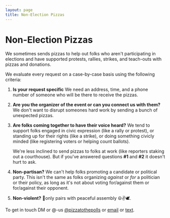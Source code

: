 ```yaml
---
layout: page
title: Non-Election Pizzas
---
```


# Non-Election Pizzas

We sometimes sends pizzas to help out folks who aren't participating in elections and have supported protests, rallies, strikes, and teach-outs with pizzas and donations.

We evaluate every request on a case-by-case basis using the following criteria:

 1. __Is your request specific__ We need an address, time, and a phone number of someone who will be there to receive the pizzas.
 
 2. __Are you the organizer of the event or can you connect us with them?__ We don't want to disrupt someones hard work by sending a bunch of unexpected pizzas.
  
 3. __Are folks coming together to have their voice heard?__ We tend to support folks engaged in civic expression (like a rally or protest), or standing up for their rights (like a strike), or doing something civicly minded (like registering voters or helping count ballots).
 
    We're less inclined to send pizzas to folks at work (like reporters staking out a courthouse). But if you've answered questions __#1__ and __#2__ it doesn't hurt to ask.

 4. __Non-partisan?__ We can't help folks promoting a candidate or political party. This isn't the same as folks organizing _against_ or _for_ a politician or their policy, as long as it's not about voting for/against them or for/against their opponent.

 5. __Non-violent?__ 🍕only pairs with peaceful assembly ☮️✌️🕊.

To get in touch DM or @-us <a href="https://twitter.com/pizzatothepolls" target="_blank">@pizzatothepolls</a> or [email](mailto:sendpizza@polls.pizza) or <a href="tel:+19714071829">text</a>.
